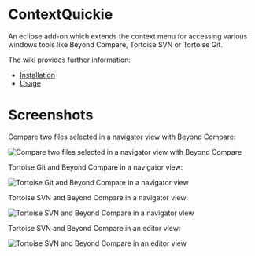 # ContextQuickie
An eclipse add-on which extends the context menu for accessing various windows tools like Beyond Compare, Tortoise SVN or Tortoise Git.

The wiki provides further information:
* [Installation](https://github.com/ContextQuickie/ContextQuickie/wiki/Installation)
* [Usage](https://github.com/ContextQuickie/ContextQuickie/wiki/Usage)

# Screenshots
Compare two files selected in a navigator view with Beyond Compare:

![Compare two files selected in a navigator view with Beyond Compare](https://github.com/ContextQuickie/ContextQuickie/blob/master/Images/CompareTwoFiles.png)

Tortoise Git and Beyond Compare in a navigator view:

![Tortoise Git and Beyond Compare in a navigator view](https://github.com/ContextQuickie/ContextQuickie/blob/master/Images/TortoiseGitAndBeyondCompare.png)

Tortoise SVN and Beyond Compare in a navigator view:

![Tortoise SVN and Beyond Compare in a navigator view](https://github.com/ContextQuickie/ContextQuickie/blob/master/Images/TortoiseSvnAndBeyondCompare.png)

Tortoise SVN and Beyond Compare in an editor view:

![Tortoise SVN and Beyond Compare in an editor view](https://github.com/ContextQuickie/ContextQuickie/blob/master/Images/TortoiseSvnAndBeyondCompareInEditor.png)

